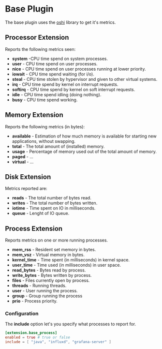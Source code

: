 # Base Plugin

The base plugin uses the [oshi](https://github.com/oshi/oshi) library to get it's metrics.

## Processor Extension

Reports the following metrics seen:

- **system** -CPU time spend on system processes.
- **user** - CPU time spend on user processes.
- **nice** - CPU time spend on user processes running at lower priority.
- **iowait** - CPU time spend waiting (for i/o).
- **steal** - CPU time stolen by hypervisor and given to other virtual systems.
- **irq** - CPU time spend by kernel on interrupt requests.
- **softirq** - CPU time spend by kernel on soft interrupt requests.
- **idle** - CPU time spend idling (doing nothing).
- **busy** - CPU time spend working.


## Memory Extension

Reports the following metrics (in bytes):

- **available** - Estimation of how much memory is available for starting new applications, without swapping.
- **total** - The total amount of (installed) memory.
- **usage** - Percentage of memory used out of the total amount of memory.
- **paged** - ...
- **virtual** - ...


## Disk Extension

Metrics reported are:

- **reads** - The total number of bytes read.
- **writes** - The total number of bytes written.
- **iotime** - Time spent on IO in milliseconds.
- **queue** - Lenght of IO queue.

## Process Extension

Reports metrics on one or more running processes.

- **mem_rss** - Resident set memory in bytes.
- **mem_vsz** - Virtual memory in bytes.
- **kernel_time** - Time spent (in milliseconds) in kernel space.
- **user_time** - Time used (in milliseconds) in user space.
- **read_bytes** - Bytes read by process.
- **write_bytes** - Bytes written by process.
- **files** - Files currently open by process.
- **threads** - Running threads.
- **user** - User running the process.
- **group** - Group running the process
- **prio** - Process priority.


### Configuration

The **include** option let's you specify what processes to report for.

```toml
[extension.base_process]
enabled = true # true or false
include = [ "java", "influxd", "grafana-server" ]
```